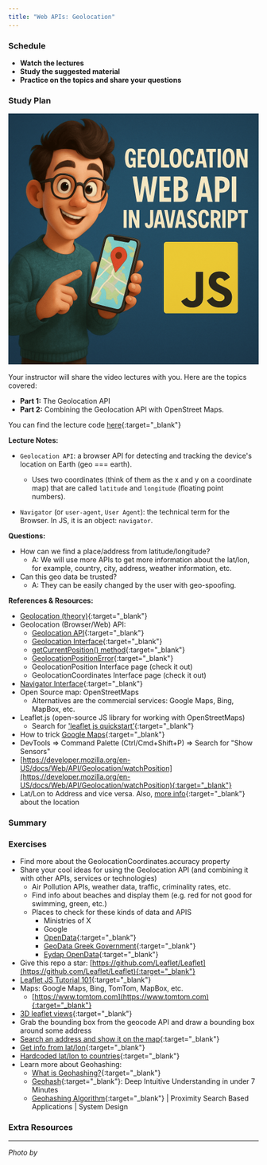 ```yaml
---
title: "Web APIs: Geolocation"
---
```


### Schedule

  - **Watch the lectures**
  - **Study the suggested material**
  - **Practice on the topics and share your questions**

### Study Plan

  ![](./assets/chatGPT.geolocation.api.png)

  Your instructor will share the video lectures with you. Here are the topics covered:

  - **Part 1:** The Geolocation API
  - **Part 2:** Combining the Geolocation API with OpenStreet Maps.

  You can find the lecture code [here](https://github.com/in-tech-gration/WDX-180/tree/main/curriculum/week25/assets/day03/code){:target="_blank"}

  **Lecture Notes:**

  - `Geolocation API`: a browser API for detecting and tracking the device's location on Earth (geo === earth).
    - Uses two coordinates (think of them as the x and y on a coordinate map) that are called `latitude` and `longitude` (floating point numbers).

  - `Navigator` (or `user-agent`, `User Agent`): the technical term for the Browser. In JS, it is an object: `navigator`.

  **Questions:**

  - How can we find a place/address from latitude/longitude?
    - A: We will use more APIs to get more information about the lat/lon, for example, country, city, address, weather information, etc.
  - Can this geo data be trusted?
    - A: They can be easily changed by the user with geo-spoofing.

  **References & Resources:**

  - [Geolocation (theory)](https://support.zartico.com/what-is-mobile-location-data-and-where-does-it-come-from){:target="_blank"}
  - Geolocation (Browser/Web) API:
    - [Geolocation API](https://developer.mozilla.org/en-US/docs/Web/API/Geolocation_API){:target="_blank"}
    - [Geolocation Interface](https://developer.mozilla.org/en-US/docs/Web/API/Geolocation){:target="_blank"}
    - [getCurrentPosition() method](https://developer.mozilla.org/en-US/docs/Web/API/Geolocation/getCurrentPosition){:target="_blank"}
    - [GeolocationPositionError](https://developer.mozilla.org/en-US/docs/Web/API/GeolocationPositionError){:target="_blank"}
    - GeolocationPosition Interface page (check it out)
    - GeolocationCoordinates Interface page (check it out)
  - [Navigator Interface](https://developer.mozilla.org/en-US/docs/Web/API/Navigator){:target="_blank"}
  - Open Source map: OpenStreetMaps
    - Alternatives are the commercial services: Google Maps, Bing, MapBox, etc.
  - Leaflet.js (open-source JS library for working with OpenStreetMaps)
    - Search for ['leaflet js quickstart’](https://leafletjs.com/examples/quick-start/){:target="_blank"}
  - How to trick [Google Maps](https://www.youtube.com/shorts/redHm15OJAA){:target="_blank"}
  - DevTools => Command Palette (Ctrl/Cmd+Shift+P) => Search for "Show Sensors"
  - [https://developer.mozilla.org/en-US/docs/Web/API/Geolocation/watchPosition](https://developer.mozilla.org/en-US/docs/Web/API/Geolocation/watchPosition){:target="_blank"}
  - Lat/Lon to Address and vice versa. Also, [more info](https://geocode.maps.co/){:target="_blank"} about the location

### Summary

### Exercises

  - Find more about the GeolocationCoordinates.accuracy property
  - Share your cool ideas for using the Geolocation API (and combining it with other APIs, services or technologies)
    - Air Pollution APIs, weather data, traffic, criminality rates, etc.
    - Find info about beaches and display them (e.g. red for not good for swimming, green, etc.)
    - Places to check for these kinds of data and APIS
      - Ministries of X
      - Google
      - [OpenData](https://data.europa.eu/data/datasets/dat-163-en?locale=en){:target="_blank"}
      - [GeoData Greek Government](http://geodata.gov.gr/en/dataset?groups=inland-waters){:target="_blank"}
      - [Eydap OpenData](https://opendata.eydap.gr/opendata.php?lang=EN){:target="_blank"} 
  - Give this repo a star: [https://github.com/Leaflet/Leaflet](https://github.com/Leaflet/Leaflet){:target="_blank"}
  - [Leaflet JS Tutorial 101](https://www.youtube.com/playlist?list=PLGHe6Moaz52PUNP4DtIshALDogSURIlYB){:target="_blank"}
  - Maps: Google Maps, Bing, TomTom, MapBox, etc.
    - [https://www.tomtom.com](https://www.tomtom.com){:target="_blank"}
  - [3D leaflet views](https://osmbuildings.org/?lat=52.52056&lon=13.40971&zoom=16.8&tilt=30){:target="_blank"}
  - Grab the bounding box from the geocode API and draw a bounding box around some address
  - [Search an address and show it on the map](https://geocode.maps.co/search?q=address&api_key=api_key){:target="_blank"}
  - [Get info from lat/lon](https://geocode.maps.co/reverse?lat=latitude&lon=longitude&api_key=api_key){:target="_blank"}
  - [Hardcoded lat/lon to countries](https://github.com/eesur/country-codes-lat-long/blob/master/country-codes-lat-long-alpha3.json){:target="_blank"}
  - Learn more about Geohashing: 
    - [What is Geohashing?](https://www.pubnub.com/guides/what-is-geohashing/){:target="_blank"}
    - [Geohash](https://www.youtube.com/watch?v=UaMzra18TD8){:target="_blank"}: Deep Intuitive Understanding in under 7 Minutes
    - [Geohashing Algorithm](https://www.youtube.com/watch?v=6uhSpLjGLgo){:target="_blank"} | Proximity Search Based Applications | System Design

### Extra Resources

  ---

  _Photo by []()_
